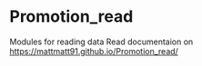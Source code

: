 # Promotion_read
Modules for reading data
Read documentaion on https://mattmatt91.github.io/Promotion_read/
